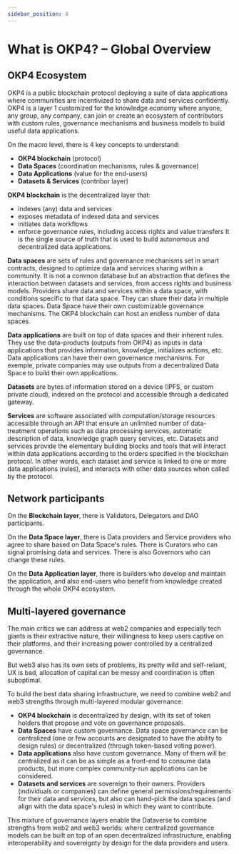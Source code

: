 ```yaml
---
sidebar_position: 4
---
```


# What is OKP4? – Global Overview

## OKP4 Ecosystem

OKP4 is a public blockchain protocol deploying a suite of data applications where communities are incentivized to share data and services confidently. OKP4 is a layer 1 customized for the knowledge economy where anyone, any group, any company, can join or create an ecosystem of contributors with custom rules, governance mechanisms and business models to build useful data applications.

On the macro level, there is 4 key concepts to understand:

- **OKP4 blockchain** (protocol)
- **Data Spaces** (coordination mechanisms, rules & governance)
- **Data Applications** (value for the end-users)
- **Datasets & Services** (contribor layer)

**OKP4 blockchain** is the decentralized layer that:

- indexes (any) data and services
- exposes metadata of indexed data and services
- initiates data workflows
- enforce governance rules, including access rights and value transfers
It is the single source of truth that is used to build autonomous and decentralized data applications.

**Data spaces** are sets of rules and governance mechanisms set in smart contracts, designed to optimize data and services sharing within a community. It is not a common database but an abstraction that defines the interaction between datasets and services, from access rights and business models. Providers share data and services within a data space, with conditions specific to that data space. They can share their data in multiple data spaces. Data Space have their own customizable governance mechanisms. The OKP4 blockchain can host an endless number of data spaces.

**Data applications** are built on top of data spaces and their inherent rules. They use the data-products (outputs from OKP4) as inputs in data applications that provides information, knowledge, initializes actions, etc. Data applications can have their own governance mechanisms. For exemple, private companies may use outputs from a decentralized Data Space to build their own applications.

**Datasets** are bytes of information stored on a device (IPFS, or custom private cloud), indexed on the protocol and accessible through a dedicated gateway.

**Services** are software associated with computation/storage resources accessible through an API that ensure an unlimited number of data-treatment operations such as data processing services, automatic description of data, knowledge graph query services, etc.
Datasets and services provide the elementary building blocks and tools that will interact within data applications according to the orders specified in the blockchain protocol. In other words, each dataset and service is linked to one or more data applications (rules), and interacts with other data sources when called by the protocol.

## Network participants

On the **Blockchain layer**, there is Validators, Delegators and DAO participants.

On the **Data Space layer**, there is Data providers and Service providers who agree to share based on Data Space's rules. There is Curators who can signal promising data and services. There is also Governors who can change these rules.

On the **Data Application layer**, there is builders who develop and maintain the application, and also end-users who benefit from knowledge created through the whole OKP4 ecosystem.

## Multi-layered governance

The main critics we can address at web2 companies and especially tech giants is their extractive nature, their willingness to keep users captive on their platforms, and their increasing power controlled by a centralized governance.

But web3 also has its own sets of problems, its pretty wild and self-reliant, UX is bad, allocation of capital can be messy and coordination is often suboptimal.

To build the best data sharing infrastructure, we need to combine web2 and web3 strengths through multi-layered modular governance:

- **OKP4 blockchain** is decentralized by design, with its set of token holders that propose and vote on governance proposals.
- **Data Spaces** have custom governance. Data space governance can be centralized (one or few accounts are designated to have the ability to design rules) or decentralized (through token-based voting power).
- **Data applications** also have custom governance. Many of them will be centralized as it can be as simple as a front-end to consume data products, but more complex community-run applications can be considered.
- **Datasets and services** are sovereign to their owners. Providers (individuals or companies) can define general permissions/requirements for their data and services, but also can hand-pick the data spaces (and align with the data space's rules) in which they want to contribute.

This mixture of governance layers enable the Dataverse to combine strengths from web2 and web3 worlds: where centralized governance models can be built on top of an open decentralized infrastructure, enabling interoperability and sovereignty by design for the data providers and users.
